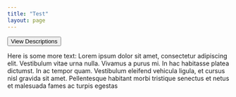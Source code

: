 ```yaml
---
title: "Test"
layout: page
---
```


<button type="button" onclick="growDiv()" class="collapsible" id="more-button">View Descriptions</button>
<!--<input type="button" onclick="growDiv()" value="View Description" id="more-button">-->
<div class="grow-content" id='grow'>
  <div class='measuringWrapper'>
    <div class="text">Here is some more text: Lorem ipsum dolor sit amet, consectetur adipiscing elit. Vestibulum vitae urna nulla. Vivamus a purus mi. In hac habitasse platea dictumst.  In ac tempor quam. Vestibulum eleifend vehicula ligula, et cursus nisl gravida sit
      amet. Pellentesque habitant morbi tristique senectus et netus et malesuada fames ac turpis egestas</div>
  </div>
</div>


<script>
  function growDiv() {
    var growDiv = document.getElementById('grow');
    var growBtn = document.getElementById('more-button');
    if (growDiv.clientHeight) {
      growDiv.style.height = 0;
    } else {
      var wrapper = document.querySelector('.measuringWrapper');
      growDiv.style.height = wrapper.clientHeight + "px";
    }
  }
</script>